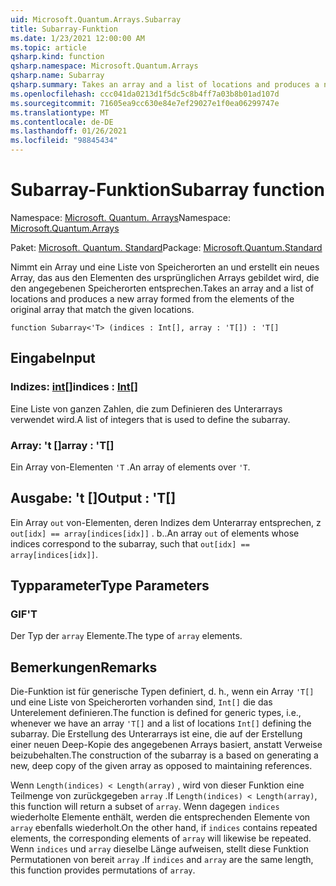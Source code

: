 ```yaml
---
uid: Microsoft.Quantum.Arrays.Subarray
title: Subarray-Funktion
ms.date: 1/23/2021 12:00:00 AM
ms.topic: article
qsharp.kind: function
qsharp.namespace: Microsoft.Quantum.Arrays
qsharp.name: Subarray
qsharp.summary: Takes an array and a list of locations and produces a new array formed from the elements of the original array that match the given locations.
ms.openlocfilehash: ccc041da0213d1f5dc5c8b4ff7a03b8b01ad107d
ms.sourcegitcommit: 71605ea9cc630e84e7ef29027e1f0ea06299747e
ms.translationtype: MT
ms.contentlocale: de-DE
ms.lasthandoff: 01/26/2021
ms.locfileid: "98845434"
---
```

# <a name="subarray-function"></a><span data-ttu-id="51aa7-102">Subarray-Funktion</span><span class="sxs-lookup"><span data-stu-id="51aa7-102">Subarray function</span></span>

<span data-ttu-id="51aa7-103">Namespace: [Microsoft. Quantum. Arrays](xref:Microsoft.Quantum.Arrays)</span><span class="sxs-lookup"><span data-stu-id="51aa7-103">Namespace: [Microsoft.Quantum.Arrays](xref:Microsoft.Quantum.Arrays)</span></span>

<span data-ttu-id="51aa7-104">Paket: [Microsoft. Quantum. Standard](https://nuget.org/packages/Microsoft.Quantum.Standard)</span><span class="sxs-lookup"><span data-stu-id="51aa7-104">Package: [Microsoft.Quantum.Standard](https://nuget.org/packages/Microsoft.Quantum.Standard)</span></span>


<span data-ttu-id="51aa7-105">Nimmt ein Array und eine Liste von Speicherorten an und erstellt ein neues Array, das aus den Elementen des ursprünglichen Arrays gebildet wird, die den angegebenen Speicherorten entsprechen.</span><span class="sxs-lookup"><span data-stu-id="51aa7-105">Takes an array and a list of locations and produces a new array formed from the elements of the original array that match the given locations.</span></span>

```qsharp
function Subarray<'T> (indices : Int[], array : 'T[]) : 'T[]
```


## <a name="input"></a><span data-ttu-id="51aa7-106">Eingabe</span><span class="sxs-lookup"><span data-stu-id="51aa7-106">Input</span></span>

### <a name="indices--int"></a><span data-ttu-id="51aa7-107">Indizes: [int](xref:microsoft.quantum.lang-ref.int)[]</span><span class="sxs-lookup"><span data-stu-id="51aa7-107">indices : [Int](xref:microsoft.quantum.lang-ref.int)[]</span></span>

<span data-ttu-id="51aa7-108">Eine Liste von ganzen Zahlen, die zum Definieren des Unterarrays verwendet wird.</span><span class="sxs-lookup"><span data-stu-id="51aa7-108">A list of integers that is used to define the subarray.</span></span>


### <a name="array--t"></a><span data-ttu-id="51aa7-109">Array: 't []</span><span class="sxs-lookup"><span data-stu-id="51aa7-109">array : 'T[]</span></span>

<span data-ttu-id="51aa7-110">Ein Array von-Elementen `'T` .</span><span class="sxs-lookup"><span data-stu-id="51aa7-110">An array of elements over `'T`.</span></span>



## <a name="output--t"></a><span data-ttu-id="51aa7-111">Ausgabe: 't []</span><span class="sxs-lookup"><span data-stu-id="51aa7-111">Output : 'T[]</span></span>

<span data-ttu-id="51aa7-112">Ein Array `out` von-Elementen, deren Indizes dem Unterarray entsprechen, z `out[idx] == array[indices[idx]]` . b..</span><span class="sxs-lookup"><span data-stu-id="51aa7-112">An array `out` of elements whose indices correspond to the subarray, such that `out[idx] == array[indices[idx]]`.</span></span>

## <a name="type-parameters"></a><span data-ttu-id="51aa7-113">Typparameter</span><span class="sxs-lookup"><span data-stu-id="51aa7-113">Type Parameters</span></span>

### <a name="t"></a><span data-ttu-id="51aa7-114">GIF</span><span class="sxs-lookup"><span data-stu-id="51aa7-114">'T</span></span>

<span data-ttu-id="51aa7-115">Der Typ der `array` Elemente.</span><span class="sxs-lookup"><span data-stu-id="51aa7-115">The type of `array` elements.</span></span>

## <a name="remarks"></a><span data-ttu-id="51aa7-116">Bemerkungen</span><span class="sxs-lookup"><span data-stu-id="51aa7-116">Remarks</span></span>

<span data-ttu-id="51aa7-117">Die-Funktion ist für generische Typen definiert, d. h., wenn ein Array `'T[]` und eine Liste von Speicherorten vorhanden sind, `Int[]` die das Unterelement definieren.</span><span class="sxs-lookup"><span data-stu-id="51aa7-117">The function is defined for generic types, i.e., whenever we have an array `'T[]` and a list of locations `Int[]` defining the subarray.</span></span>
<span data-ttu-id="51aa7-118">Die Erstellung des Unterarrays ist eine, die auf der Erstellung einer neuen Deep-Kopie des angegebenen Arrays basiert, anstatt Verweise beizubehalten.</span><span class="sxs-lookup"><span data-stu-id="51aa7-118">The construction of the subarray is a based on generating a new, deep copy of the given array as opposed to maintaining references.</span></span>

<span data-ttu-id="51aa7-119">Wenn `Length(indices) < Length(array)` , wird von dieser Funktion eine Teilmenge von zurückgegeben `array` .</span><span class="sxs-lookup"><span data-stu-id="51aa7-119">If `Length(indices) < Length(array)`, this function will return a subset of `array`.</span></span> <span data-ttu-id="51aa7-120">Wenn dagegen `indices` wiederholte Elemente enthält, werden die entsprechenden Elemente von `array` ebenfalls wiederholt.</span><span class="sxs-lookup"><span data-stu-id="51aa7-120">On the other hand, if `indices` contains repeated elements, the corresponding elements of `array` will likewise be repeated.</span></span>
<span data-ttu-id="51aa7-121">Wenn `indices` und `array` dieselbe Länge aufweisen, stellt diese Funktion Permutationen von bereit `array` .</span><span class="sxs-lookup"><span data-stu-id="51aa7-121">If `indices` and `array` are the same length, this function provides permutations of `array`.</span></span>